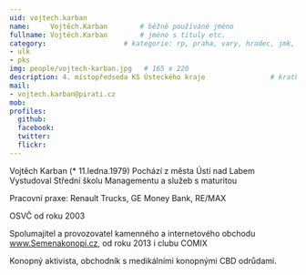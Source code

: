 ```yaml
---
uid: vojtech.karban
name:     Vojtěch.Karban	  	# běžně používáné jméno
fullname: Vojtěch.Karban	  	# jméno s tituly etc.
category:                 	# kategorie: rp, praha, vary, hradec, jmk, senat
- ulk
- pks
img: people/vojtech-karban.jpg   # 165 x 220
description: 4. místopředseda KS Ústeckého kraje              	# kratký popis, max 160 znaků
mail:
- vojtech.karban@pirati.cz
mob:			  
profiles:
  github:       
  facebook:     
  twitter: 		  
  flickr:		  
---
```


Vojtěch Karban (* 11.ledna.1979) Pochází z města Ústí nad Labem Vystudoval Střední školu Managementu a služeb s maturitou

Pracovní praxe: Renault Trucks, GE Money Bank, RE/MAX

OSVČ od roku 2003

Spolumajitel a provozovatel kamenného a internetového obchodu www.Semenakonopi.cz, od roku 2013 i clubu COMIX

Konopný aktivista, obchodník s medikálními konopnými CBD odrůdami. 
